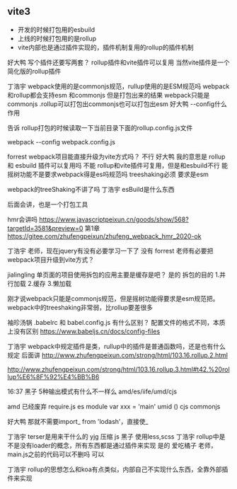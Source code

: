 ##  vite3
- 开发的时候打包用的esbuild
- 上线的时候打包用的是rollup
- vite内部也是通过插件实现的，插件机制复用的rollup的插件机制




好大鸭
写个插件还要写两套？ 
rollup插件和vite插件可以复用
当然vite插件是一个简化版的rollup插件

丁浩宇
webpack使用的是commonjs规范，rullup使用的是ESM规范吗 
webpack和rollup都会支持esm 和commonjs
但是打包出来的结果 webpack只能是commonjs .rollup可以打包出commonjs也可以打包出esm
好大鸭
--config什么作用 

告诉 rollup打包的时候读取一下当前目录下面的rollup.config.js文件

webpack --config webpack.config.js

forrest
webpack项目能直接升级为vite方式吗？ 
不行
好大鸭
我的意思是 rollup 和 esbuild 插件可以复用吗 
不能
rollup和vite插件可复用，但是和esbuild不行
能
摇树功能不是要求webpack得是es吗规范吗
 treeshaking必须 要求是esm


webpack的treeShaking不讲了吗 
丁浩宇
esBuild是什么东西 

后面会讲，也是一个打包工具





hmr会讲吗 
https://www.javascriptpeixun.cn/goods/show/568?targetId=3581&preview=0
第1章 https://gitee.com/zhufengpeixun/zhufeng_webpack_hmr_2020-ok

丁浩宇
老师，现在jquery有没有必要学习一下了 没有
forrest
老师有必要把webpack项目升级到vite方式？ 

jialingling
单页面的项目使用拆包的应用主要是缓存是吧？ 是的
拆包的目的
1.并行加载
2.缓存
3.懒加载

刚才说webpack只能是commonjs规范，但是摇树功能得要求是esm规范把。
webpack中的treeshaking非常弱，比rollup要差很多


袖珍汤锅
.babelrc 和 babel.config.js 有什么区别？ 
配置文件的格式不同，本质上没有区别
https://www.babeljs.cn/docs/config-files


丁浩宇
webpack中规定插件是类，rullup中的插件是普通函数吗，还是也有什么规定
后面讲
http://www.zhufengpeixun.com/strong/html/103.16.rollup.2.html

http://www.zhufengpeixun.com/strong/html/103.16.rollup.3.html#t42.%20rollup%E6%8F%92%E4%BB%B6


16:37
黑子
5种输出模式有什么不一样么 
amd/es/iife/umd/cjs

amd 已经废弃 require.js
es module 
var xxx = 'main'
umid ()
cjs commonjs


好大鸭
那就不需要import_ from 'lodash'，直接使_ 



丁浩宇
terser是用来干什么的 
yjg
压缩 js
黑子
使用less,scss 
丁浩宇
rollup中是不是没有loader的概念，所有东西都是通过插件来实现 是的
爱吃橘子
老师，main.js之前的代码可以不删吗 
可以



丁浩宇
rollup的思想怎么和koa有点类似，内部自己不实现什么东西，全靠外部插件来实现 

